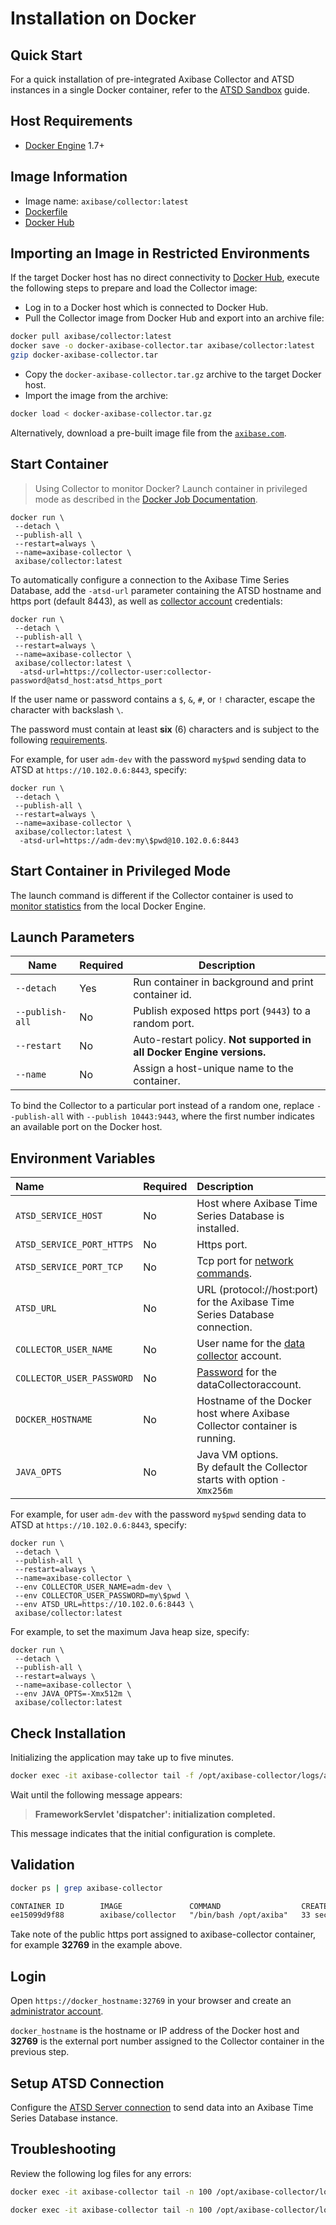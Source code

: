 # Installation on Docker

## Quick Start

For a quick installation of pre-integrated Axibase Collector and ATSD instances in a single Docker container, refer to the [ATSD Sandbox](https://github.com/axibase/dockers/tree/atsd-sandbox#overview) guide.

## Host Requirements

* [Docker Engine](https://docs.docker.com/engine/installation/) 1.7+

## Image Information

* Image name: `axibase/collector:latest`
* [Dockerfile](https://github.com/axibase/docker-axibase-collector/blob/master/Dockerfile)
* [Docker Hub](https://hub.docker.com/r/axibase/collector/)

## Importing an Image in Restricted Environments

If the target Docker host has no direct connectivity to [Docker Hub](https://hub.docker.com), execute the following steps to prepare and load the Collector image:

* Log in to a Docker host which is connected to Docker Hub.
* Pull the Collector image from Docker Hub and export into an archive file:

```sh
docker pull axibase/collector:latest
docker save -o docker-axibase-collector.tar axibase/collector:latest
gzip docker-axibase-collector.tar
```

* Copy the `docker-axibase-collector.tar.gz` archive to the target Docker host.
* Import the image from the archive:

```sh
docker load < docker-axibase-collector.tar.gz
```

Alternatively, download a pre-built image file from the [`axibase.com`](https://axibase.com/public/docker-axibase-collector.tar.gz).

## Start Container

> Using Collector to monitor Docker? Launch container in privileged mode as described in the [Docker Job Documentation](./jobs/docker.md#local-installation).

```properties
docker run \
 --detach \
 --publish-all \
 --restart=always \
 --name=axibase-collector \
 axibase/collector:latest
```

To automatically configure a connection to the Axibase Time Series Database, add the `-atsd-url` parameter containing the ATSD hostname and https port (default 8443), as well as [collector account](https://axibase.com/docs/atsd/administration/collector-account.html) credentials:

```properties
docker run \
 --detach \
 --publish-all \
 --restart=always \
 --name=axibase-collector \
 axibase/collector:latest \
  -atsd-url=https://collector-user:collector-password@atsd_host:atsd_https_port
```

If the user name or password contains a `$`, `&`, `#`, or `!` character, escape the character with backslash `\`.

The password must contain at least **six** (6) characters and is subject to the following [requirements](https://axibase.com/docs/atsd/administration/user-authentication.html#password-requirements).

For example, for user `adm-dev` with the password `my$pwd` sending data to ATSD at `https://10.102.0.6:8443`, specify:

```properties
docker run \
 --detach \
 --publish-all \
 --restart=always \
 --name=axibase-collector \
 axibase/collector:latest \
  -atsd-url=https://adm-dev:my\$pwd@10.102.0.6:8443
```

## Start Container in Privileged Mode

The launch command is different if the Collector container is used to [monitor statistics](./jobs/docker.md#local-installation) from the local Docker Engine.

## Launch Parameters

**Name** | **Required** | **Description**
----- | ----- | -----
`--detach` | Yes | Run container in background and print container id.
`--publish-all` | No | Publish exposed https port (`9443`) to a random port.
`--restart` | No | Auto-restart policy. **Not supported in all Docker Engine versions.**
`--name` | No | Assign a host-unique name to the container.

To bind the Collector to a particular port instead of a random one, replace `--publish-all` with `--publish 10443:9443`, where the first number indicates an available port on the Docker host.

## Environment Variables

| **Name** | **Required** | **Description** |
|:---|:---|:---|
|`ATSD_SERVICE_HOST` | No | Host where Axibase Time Series Database is installed. |
|`ATSD_SERVICE_PORT_HTTPS` | No | Https port. |
|`ATSD_SERVICE_PORT_TCP` | No | Tcp port for [network commands](https://axibase.com/docs/atsd/api/network/). |
|`ATSD_URL` | No | URL (protocol://host:port) for the Axibase Time Series Database connection.|
|`COLLECTOR_USER_NAME` | No | User name for the [data collector](https://axibase.com/docs/atsd/administration/collector-rw-account.html) account. |
|`COLLECTOR_USER_PASSWORD` | No | [Password](https://axibase.com/docs/atsd/administration/user-authentication.html#password-requirements) for the dataCollectoraccount.|
|`DOCKER_HOSTNAME` | No | Hostname of the Docker host where Axibase Collector container is running.|
|`JAVA_OPTS` | No| Java VM options.<br>By default the Collector starts with option `-Xmx256m` |

For example, for user `adm-dev` with the password `my$pwd` sending data to ATSD at `https://10.102.0.6:8443`, specify:

```properties
docker run \
 --detach \
 --publish-all \
 --restart=always \
 --name=axibase-collector \
 --env COLLECTOR_USER_NAME=adm-dev \
 --env COLLECTOR_USER_PASSWORD=my\$pwd \
 --env ATSD_URL=https://10.102.0.6:8443 \
 axibase/collector:latest
```

For example, to set the maximum Java heap size, specify:

```properties
docker run \
 --detach \
 --publish-all \
 --restart=always \
 --name=axibase-collector \
 --env JAVA_OPTS=-Xmx512m \
 axibase/collector:latest
```

## Check Installation

Initializing the application may take up to five minutes.

```sh
docker exec -it axibase-collector tail -f /opt/axibase-collector/logs/axibase-collector.log
```

Wait until the following message appears:

> **FrameworkServlet 'dispatcher': initialization completed.**

This message indicates that the initial configuration is complete.

## Validation

```sh
docker ps | grep axibase-collector
```

```txt
CONTAINER ID        IMAGE               COMMAND                  CREATED             STATUS              PORTS                     NAMES
ee15099d9f88        axibase/collector   "/bin/bash /opt/axiba"   33 seconds ago      Up 32 seconds       0.0.0.0:32769->9443/tcp   axibase-collector
```

Take note of the public https port assigned to axibase-collector container, for example **32769** in the example above.

## Login

Open `https://docker_hostname:32769` in your browser and create an [administrator account](configure-administrator-account.md).

`docker_hostname` is the hostname or IP address of the Docker host and **32769** is the external port number assigned to the Collector container in the previous step.

## Setup ATSD Connection

Configure the [ATSD Server connection](atsd-server-connection.md) to send data into an Axibase Time Series Database instance.

## Troubleshooting

Review the following log files for any errors:

```sh
docker exec -it axibase-collector tail -n 100 /opt/axibase-collector/logs/axibase-collector.log
```

```sh
docker exec -it axibase-collector tail -n 100 /opt/axibase-collector/logs/err-collector.log
```
